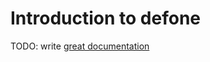 # Introduction to defone

TODO: write [great documentation](http://jacobian.org/writing/great-documentation/what-to-write/)
